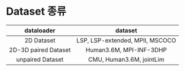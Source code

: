 # Dataset 종류
|dataloader| dataset|
| :--:|:--:|
| 2D Dataset | LSP, LSP-extended, MPII, MSCOCO |
| 2D-3D paired Dataset | Human3.6M, MPI-INF-3DHP |
| unpaired Dataset | CMU, Human3.6M, jointLim |
